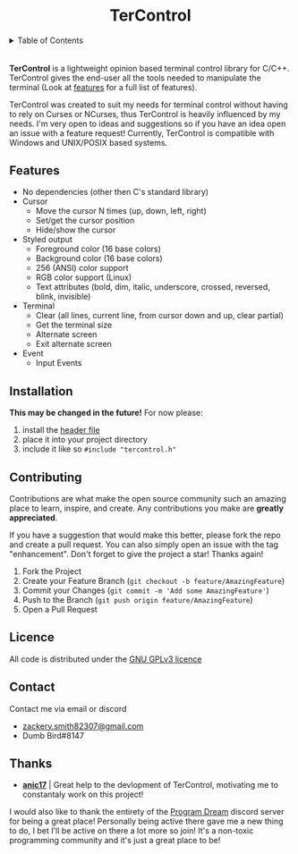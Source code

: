<h1 align="center">TerControl</h1>

<!-- TABLE OF CONTENTS -->
<details>
  <summary>Table of Contents</summary>
  <ol>
    <li><a href="#about-tercontrol">About TerControl</a></li>
    <li><a href="#features">Features</a></li>
    <li><a href="#installation">Installation</a></li>
    <!-- <li><a href="#build">Build</a></li> -->
    <li><a href="#contributing">Contributing</a></li>
    <li><a href="#license">License</a></li>
    <li><a href="#contact">Contact</a></li>
    <li><a href="#thanks">Thanks</a></lu>
  </ol>
</details>

  
<!--
Start of about
-->
###### <a name="about-tercontrol" />
**TerControl** is a lightweight opinion based terminal control library for C/C++. TerControl gives the end-user all the tools needed to manipulate the terminal (Look at [features](#features) for a full list of features). 

TerControl was created to suit my needs for terminal control without having to rely on Curses or NCurses, thus TerControl is heavily influenced by my needs. I'm very open to ideas and suggestions so if you have an idea open an issue with a feature request! Currently, TerControl is compatible with Windows and UNIX/POSIX based systems.
<!--
End of about
-->

<!--
Start of features
-->
## Features <a name="features" />

- No dependencies (other then C's standard library) <!-- - Terminfo support (Linux) -->
- Cursor
    - Move the cursor N times (up, down, left, right)
    - Set/get the cursor position
    - Hide/show the cursor
- Styled output 
    - Foreground color (16 base colors)
    - Background color (16 base colors)
    - 256 (ANSI) color support
    - RGB color support (Linux)
    - Text attributes (bold, dim, italic, underscore, crossed, reversed, blink, invisible)
- Terminal 
    - Clear (all lines, current line, from cursor down and up, clear partial)
    - Get the terminal size
    - Alternate screen
    - Exit alternate screen
- Event
    - Input Events
<!--
End of features
-->

<!-- 
Start of installation
-->
## Installation <a name="installation" />
**This may be changed in the future!**
For now please:
1. install the [header file](https://github.com/ZackeryRSmith/tercontrol/blob/main/tercontrol.h)
2. place it into your project directory
3. include it like so `#include "tercontrol.h"`
<!--
End of installation
-->

<!--
Start of build
-->
<!-- ## Build <a name="build" /> -->
<!--
End of build
-->

<!--
Start of contributing
-->
## Contributing <a name="contributing" />
Contributions are what make the open source community such an amazing place to learn, inspire, and create. Any contributions you make are **greatly appreciated**.

If you have a suggestion that would make this better, please fork the repo and create a pull request. You can also simply open an issue with the tag "enhancement".
Don't forget to give the project a star! Thanks again!

1. Fork the Project
2. Create your Feature Branch (`git checkout -b feature/AmazingFeature`)
3. Commit your Changes (`git commit -m 'Add some AmazingFeature'`)
4. Push to the Branch (`git push origin feature/AmazingFeature`)
5. Open a Pull Request
<!--
End of contributing
-->

<!--
Start of licence
-->
## Licence <a name="license" />
All code is distributed under the [GNU GPLv3 licence](https://github.com/ZackeryRSmith/tercontrol/blob/main/LICENSE)
<!--
End of licence
-->

<!--
Start of contact
-->
## Contact <a name="contact" />
Contact me via email or discord
- zackery.smith82307@gmail.com
- Dumb Bird#8147
<!--
End of contact
-->

<!--
Start of thanks
-->
## Thanks <a name="thanks">
- **[anic17](https://github.com/anic17)** | Great help to the devlopment of TerControl, motivating me to constantaly work on this project!

I would also like to thank the entirety of the [Program Dream](https://discord.gg/gfmaxgE) discord server for being a great place! Personally being active there gave me a new thing to do, I bet I'll be active on there a lot more so join! It's a non-toxic programming community and it's just a great place to be!
<!--
End of thanks
-->

